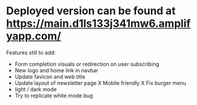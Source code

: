 # Deployed version can be found at https://main.d1ls133j341mw6.amplifyapp.com/

Features still to add:
- Form completion visuals or redirection on user subscribing
- New logo and home link in navbar
- Update favicon and web title
- Update layout of newsletter page
X Mobile friendly
X Fix burger menu
- light / dark mode
- Try to replicate white mode bug